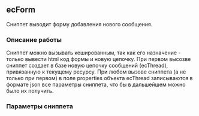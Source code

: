 ## ecForm
Сниппет выводит форму добавления нового сообщения.

### Описание работы
Сниппет можно вызывать кешированным, так как его назначение - только вывести html код формы и новую цепочку.
При первом высозве сниппет создает в базе новую цепочку сообщений (ecThread), привязанную к текущему ресурсу.
При любом вызове сниппета (а не только при первом) в поле properties объекта ecThread записываются в формате json все параметры сниппета, что бы в дальшейшем можно было их получить.

### Параметры сниппета
